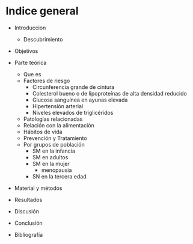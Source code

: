 # Indice general

- Introduccion
  - Descubrimiento  

- Objetivos  

- Parte teórica  
  - Que es
  - Factores de riesgo
    - Circunferencia grande de cintura
    - Colesterol bueno o de lipoproteínas de alta densidad reducido
    - Glucosa sanguínea en ayunas elevada
    - Hipertensión arterial
    - Niveles elevados de triglicéridos
  - Patologías relacionadas
  - Relación con la alimentación
  - Hábitos de vida
  - Prevención y Tratamiento  
  - Por grupos de población
    - SM en la infancia
    - SM en adultos
    - SM en la mujer
      - menopausia
    - SN en la tercera edad
- Material y métodos
- Resultados
- Discusión
- Conclusión
- Bibliografía
